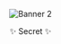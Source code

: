 <div align="center">

![Banner 2](https://user-images.githubusercontent.com/1311244/132805149-9627f0af-fc6c-42a1-ab71-0b1c432614df.png)

:sparkles: Secret :sparkles:
</div>
